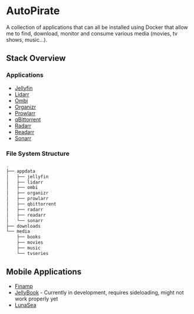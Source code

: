 # AutoPirate
A collection of applications that can all be installed using Docker that allow me to find, download, monitor and consume various media (movies, tv shows, music...).

## Stack Overview

### Applications
* [Jellyfin](https://github.com/jellyfin/jellyfin)
* [Lidarr](https://github.com/Lidarr/Lidarr)
* [Ombi](https://github.com/Ombi-app/Ombi)
* [Organizr](https://github.com/causefx/Organizr)
* [Prowlarr](https://github.com/Prowlarr/Prowlarr)
* [qBittorrent](https://github.com/qbittorrent/qBittorrent)
* [Radarr](https://github.com/Radarr/Radarr)
* [Readarr](https://github.com/Readarr/Readarr)
* [Sonarr](https://github.com/Sonarr/Sonarr)

### File System Structure
```bash
.
├── appdata
│   ├── jellyfin
│   ├── lidarr
│   ├── ombi
│   ├── organizr
│   ├── prowlarr
│   ├── qbittorrent
│   ├── radarr
│   ├── readarr
│   └── sonarr
├── downloads
└── media
    ├── books
    ├── movies
    ├── music
    └── tvseries
```

## Mobile Applications
* [Finamp](https://github.com/jmshrv/finamp)
* [JellyBook](https://github.com/Kara-Zor-El/JellyBook) - Currently in development, requires sideloading, might not work properly yet
* [LunaSea](https://github.com/JagandeepBrar/LunaSea)
